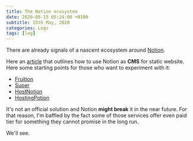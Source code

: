 ```yaml
---
title: The Notion ecosystem
date: 2020-05-15 05:24:00 +0100
subtitle: 15th May, 2020
categories: Logs
tags: [log]
---
```


There are already signals of a nascent ecosystem around [Notion](https://www.notion.so/).

Here an [article](https://css-tricks.com/notion-powered-websites/) that outlines how to use Notion as **CMS** for static website. Here some starting points for those who want to experiment with it:

- [Fruition](https://fruitionsite.com/)
- [Super](https://super.so/)
- [HostNotion](https://hostnotion.co/)
- [HostingPotion](https://www.hostingpotion.com/)

It's not an official solution and Notion **might break** it in the near future. For that reason, I'm baffled by the fact some of those services offer even paid tier for something they cannot promise in the long run.

We'll see.